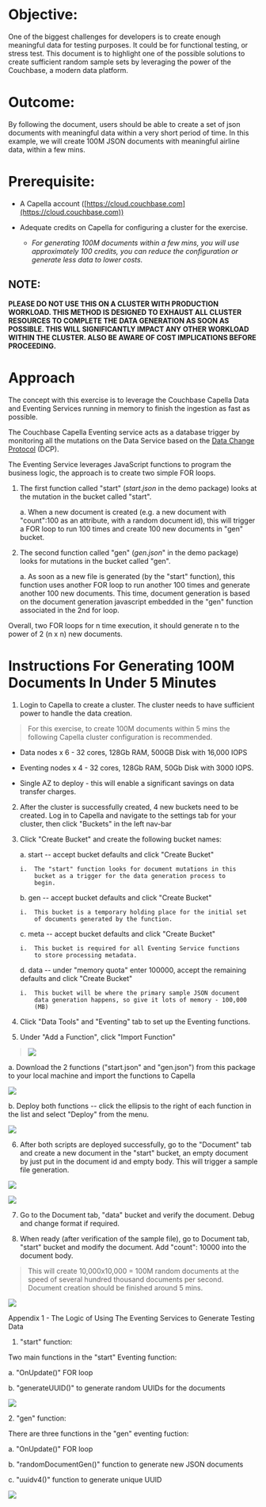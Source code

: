 Objective:
==========

One of the biggest challenges for developers is to create enough
meaningful data for testing purposes. It could be for functional
testing, or stress test. This document is to highlight one of the
possible solutions to create sufficient random sample sets by leveraging
the power of the Couchbase, a modern data platform.

Outcome:
========

By following the document, users should be able to create a set of json
documents with meaningful data within a very short period of time. In
this example, we will create 100M JSON documents with meaningful airline
data, within a few mins.

Prerequisite:
=============

-   A Capella account
    ([https://cloud.couchbase.com](https://cloud.couchbase.com))

-   Adequate credits on Capella for configuring a cluster for the
    exercise.

    -   *For generating 100M documents within a few mins, you will use
        approximately 100 credits, you can reduce the configuration or
        generate less data to lower costs.*

**NOTE:** 
---------

**PLEASE DO NOT USE THIS ON A CLUSTER WITH PRODUCTION WORKLOAD. THIS
METHOD IS DESIGNED TO EXHAUST ALL CLUSTER RESOURCES TO COMPLETE THE DATA
GENERATION AS SOON AS POSSIBLE. THIS WILL SIGNIFICANTLY IMPACT ANY OTHER
WORKLOAD WITHIN THE CLUSTER. ALSO BE AWARE OF COST IMPLICATIONS BEFORE
PROCEEDING.**

Approach
========

The concept with this exercise is to leverage the Couchbase Capella Data
and Eventing Services running in memory to finish the ingestion as fast
as possible.

The Couchbase Capella Eventing service acts as a database trigger by
monitoring all the mutations on the Data Service based on the [Data
Change
Protocol](https://www.couchbase.com/blog/couchbases-history-everything-dcp/)
(DCP).

The Eventing Service leverages JavaScript functions to program the
business logic, the approach is to create two simple FOR loops.

1.  The first function called "start" (*start.json* in the demo package)
    looks at the mutation in the bucket called "start".

    a.  When a new document is created (e.g. a new document with
        "count":100 as an attribute, with a random document id), this
        will trigger a FOR loop to run 100 times and create 100 new
        documents in "gen" bucket.

2.  The second function called "gen" (*gen.json*" in the demo package)
    looks for mutations in the bucket called "gen".

    a.  As soon as a new file is generated (by the "start" function),
        this function uses another FOR loop to run another 100 times and
        generate another 100 new documents. This time, document
        generation is based on the document generation javascript
        embedded in the "gen" function associated in the 2nd for loop.

Overall, two FOR loops for n time execution, it should generate n to the
power of 2 (n x n) new documents.

Instructions For Generating 100M Documents In Under 5 Minutes
=============================================================

1.  Login to Capella to create a cluster. The cluster needs to have
    sufficient power to handle the data creation.

> For this exercise, to create 100M documents within 5 mins the
> following Capella cluster configuration is recommended.

-   Data nodes x 6 - 32 cores, 128Gb RAM, 500GB Disk with 16,000 IOPS

-   Eventing nodes x 4 - 32 cores, 128Gb RAM, 50Gb Disk with 3000 IOPS.

-   Single AZ to deploy - this will enable a significant savings on data
    transfer charges.

2.  After the cluster is successfully created, 4 new buckets need to be
    created. Log in to Capella and navigate to the settings tab for your
    cluster, then click "Buckets" in the left nav-bar

3.  Click "Create Bucket" and create the following bucket names:

    a.  start -- accept bucket defaults and click "Create Bucket"

        i.  The "start" function looks for document mutations in this
            bucket as a trigger for the data generation process to
            begin.

    b.  gen -- accept bucket defaults and click "Create Bucket"

        i.  This bucket is a temporary holding place for the initial set
            of documents generated by the function.

    c.  meta -- accept bucket defaults and click "Create Bucket"

        i.  This bucket is required for all Eventing Service functions
            to store processing metadata.

    d.  data -- under "memory quota" enter 100000, accept the remaining
        defaults and click "Create Bucket"

        i.  This bucket will be where the primary sample JSON document
            data generation happens, so give it lots of memory - 100,000
            (MB)

4.  Click "Data Tools" and "Eventing" tab to set up the Eventing
    functions.

5.  Under "Add a Function", click "Import Function"

> ![](media/image1.png)

a.  Download the 2 functions (\"start.json\" and \"gen.json\") from this
    package to your local machine and import the functions to Capella

![](media/image2.png)

b.  Deploy both functions -- click the ellipsis to the right of each
    function in the list and select "Deploy" from the menu.

![](media/image3.png)

6.  After both scripts are deployed successfully, go to the \"Document\"
    tab and create a new document in the \"start\" bucket, an empty
    document by just put in the document id and empty body. This will
    trigger a sample file generation.

![](media/image4.png)

![](media/image5.png)

7.  Go to the Document tab, \"data\" bucket and verify the document.
    Debug and change format if required.

8.  When ready (after verification of the sample file), go to Document
    tab, \"start\" bucket and modify the document. Add \"count\": 10000
    into the document body.

> This will create 10,000x10,000 = 100M random documents at the speed of
> several hundred thousand documents per second. Document creation
> should be finished around 5 mins.

![](media/image6.png)

Appendix 1 - The Logic of Using The Eventing Services to Generate
Testing Data

1.  "start" function:

Two main functions in the "start" Eventing function:

a.  "OnUpdate()" FOR loop

b.  "generateUUID()" to generate random UUIDs for the documents

![](media/image7.png)

2\. "gen" function:

There are three functions in the "gen" eventing fuction:

a.  "OnUpdate()" FOR loop

b.  "randomDocumentGen()" function to generate new JSON documents

c.  "uuidv4()" function to generate unique UUID

![](media/image8.png)
